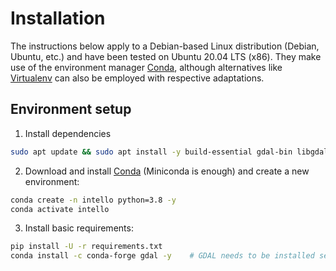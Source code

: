 # Installation

The instructions below apply to a Debian-based Linux distribution (Debian, Ubuntu, etc.) and have been tested on Ubuntu 20.04 LTS (x86). They make use of the environment manager [Conda](http://conda.io/), although alternatives like [Virtualenv](https://virtualenv.pypa.io/) can also be employed with respective adaptations.

## Environment setup

1. Install dependencies
```bash
sudo apt update && sudo apt install -y build-essential gdal-bin libgdal-dev
```

2. Download and install [Conda](http://conda.io/) (Miniconda is enough) and create a new environment:

```bash
conda create -n intello python=3.8 -y
conda activate intello
```

3. Install basic requirements:
```bash
pip install -U -r requirements.txt
conda install -c conda-forge gdal -y    # GDAL needs to be installed separately due to dependency conflicts
```